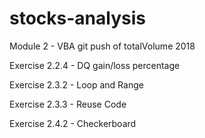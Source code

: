 # stocks-analysis
Module 2 - VBA 
git push of totalVolume 2018

Exercise 2.2.4 - DQ gain/loss percentage

Exercise 2.3.2 - Loop and Range 

Exercise 2.3.3 - Reuse Code

Exercise 2.4.2 - Checkerboard